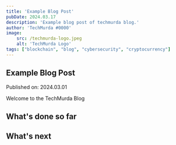 ```yaml
---
title: 'Example Blog Post'
pubDate: 2024.03.17
description: 'Example blog post of techmurda blog.'
author: 'TechMurda #0000'
image:
    src: /techmurda-logo.jpeg
    alt: 'TechMurda Logo'
tags: ["blockchain", "blog", "cybersecurity", "cryptocurrency"]
---
```


## Example Blog Post


Published on: 2024.03.01


Welcome to the TechMurda Blog


## What's done so far


## What's next
